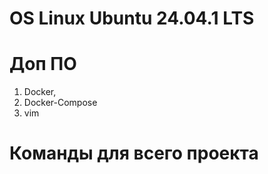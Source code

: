 # OS Linux Ubuntu 24.04.1 LTS

# Доп ПО
1. Docker, 
2. Docker-Compose
3. vim  

# Команды для всего проекта





